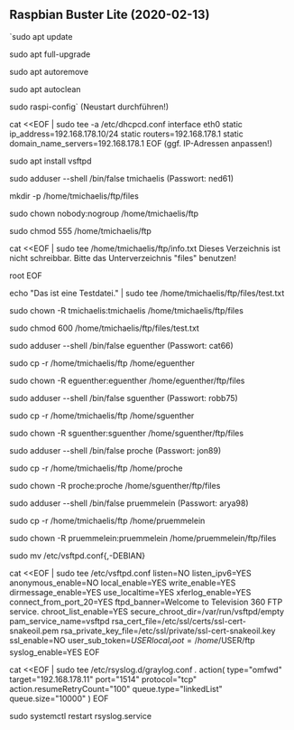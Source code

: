 Raspbian Buster Lite (2020-02-13)
---------------------------------

`sudo apt update

sudo apt full-upgrade

sudo apt autoremove

sudo apt autoclean

sudo raspi-config`
(Neustart durchführen!)

cat <<EOF | sudo tee -a /etc/dhcpcd.conf
interface eth0
static ip_address=192.168.178.10/24
static routers=192.168.178.1
static domain_name_servers=192.168.178.1
EOF
(ggf. IP-Adressen anpassen!)

sudo apt install vsftpd

sudo adduser --shell /bin/false tmichaelis
(Passwort: ned61)

mkdir -p /home/tmichaelis/ftp/files

sudo chown nobody:nogroup /home/tmichaelis/ftp

sudo chmod 555 /home/tmichaelis/ftp

cat <<EOF | sudo tee /home/tmichaelis/ftp/info.txt
Dieses Verzeichnis ist nicht schreibbar.
Bitte das Unterverzeichnis "files" benutzen!

root
EOF

echo "Das ist eine Testdatei." | sudo tee /home/tmichaelis/ftp/files/test.txt

sudo chown -R tmichaelis:tmichaelis /home/tmichaelis/ftp/files

sudo chmod 600 /home/tmichaelis/ftp/files/test.txt

sudo adduser --shell /bin/false eguenther
(Passwort: cat66)

sudo cp -r /home/tmichaelis/ftp /home/eguenther

sudo chown -R eguenther:eguenther /home/eguenther/ftp/files

sudo adduser --shell /bin/false sguenther
(Passwort: robb75)

sudo cp -r /home/tmichaelis/ftp /home/sguenther

sudo chown -R sguenther:sguenther /home/sguenther/ftp/files

sudo adduser --shell /bin/false proche
(Passwort: jon89)

sudo cp -r /home/tmichaelis/ftp /home/proche

sudo chown -R proche:proche /home/sguenther/ftp/files

sudo adduser --shell /bin/false pruemmelein
(Passwort: arya98)

sudo cp -r /home/tmichaelis/ftp /home/pruemmelein

sudo chown -R pruemmelein:pruemmelein /home/pruemmelein/ftp/files

sudo mv /etc/vsftpd.conf{,-DEBIAN}

cat <<EOF | sudo tee /etc/vsftpd.conf
listen=NO
listen_ipv6=YES
anonymous_enable=NO
local_enable=YES
write_enable=YES
dirmessage_enable=YES
use_localtime=YES
xferlog_enable=YES
connect_from_port_20=YES
ftpd_banner=Welcome to Television 360 FTP service.
chroot_list_enable=YES
secure_chroot_dir=/var/run/vsftpd/empty
pam_service_name=vsftpd
rsa_cert_file=/etc/ssl/certs/ssl-cert-snakeoil.pem
rsa_private_key_file=/etc/ssl/private/ssl-cert-snakeoil.key
ssl_enable=NO
user_sub_token=$USER
local_root=/home/$USER/ftp
syslog_enable=YES
EOF

cat <<EOF | sudo tee /etc/rsyslog.d/graylog.conf
*.* action( type="omfwd"
            target="192.168.178.11"
            port="1514"
            protocol="tcp"
            action.resumeRetryCount="100"
            queue.type="linkedList"
            queue.size="10000" )
EOF

sudo systemctl restart rsyslog.service
